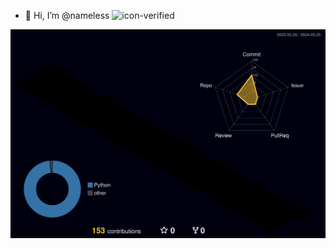 - 👋 Hi, I’m @nameless ![icon-verified](https://img.icons8.com/color/20/verified-account--v1.png)


![](./profile-3d-contrib/profile-night-rainbow.svg)
